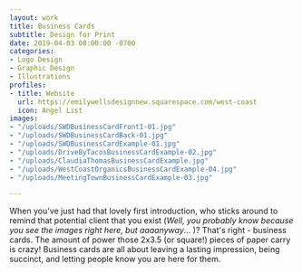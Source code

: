 ```yaml
---
layout: work
title: Business Cards
subtitle: Design for Print
date: 2019-04-03 00:00:00 -0700
categories:
- Logo Design
- Graphic Design
- Illustrations
profiles:
- title: Website
  url: https://emilywellsdesignnew.squarespace.com/west-coast
  icon: Angel List
images:
- "/uploads/SWDBusinessCardFront1-01.jpg"
- "/uploads/SWDBusinessCardBack-01.jpg"
- "/uploads/SWDBusinessCardExample-01.jpg"
- "/uploads/DriveByTacosBusinessCardExample-02.jpg"
- "/uploads/ClaudiaThomasBusinessCardExample.jpg"
- "/uploads/WestCoastOrganicsBusinessCardExample-04.jpg"
- "/uploads/MeetingTownBusinessCardExample-03.jpg"

---
```

When you've just had that lovely first introduction, who sticks around to remind that potential client that you exist (_Well, you probably know because you see the images right here, but aaaanyway_... )? That's right - business cards. The amount of power those 2x3.5 (or square!) pieces of paper carry is crazy! Business cards are all about leaving a lasting impression, being succinct, and letting people know you are here for them.